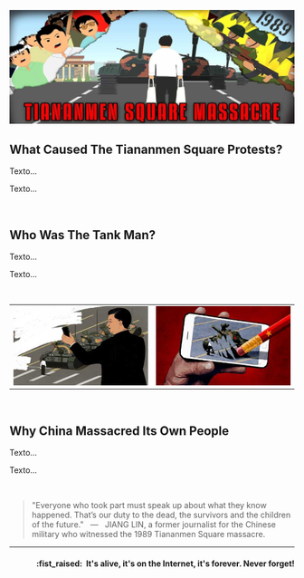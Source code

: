 ![TankMan banner](https://raw.githubusercontent.com/tankman-ch/.github/main/assets/profile-banner_1500x600.jpg)

## What Caused The Tiananmen Square Protests?

<p align="justify">Texto...</p>

<p align="justify">Texto...</p>
<br />

## Who Was The Tank Man?

<p align="justify">Texto...</p>

<p align="justify">Texto...</p>
<br />

<table>
    <tr>
        <td><img src="https://raw.githubusercontent.com/tankman-ch/.github/main/assets/img-left_425x250.jpg" width="100%"></td>
        <td><img src="https://raw.githubusercontent.com/tankman-ch/.github/main/assets/img-right_425x250.jpg" width="100%"></td>
    </tr>
</table>
<br />

## Why China Massacred Its Own People

<p align="justify">Texto...</p>

<p align="justify">Texto...</p>
<br />

> "Everyone who took part must speak up about what they know happened. That’s our duty to the dead, the survivors and the children of the future." &nbsp; — &nbsp; JIANG LIN, a former journalist for the Chinese military who witnessed the 1989 Tiananmen Square massacre.

---

<h4 align="right">:fist_raised:&nbsp; It's alive, it's on the Internet, it's forever. Never forget!</h4>
